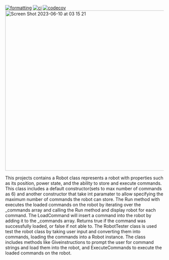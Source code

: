 [![formatting](https://github.com/arsh052003/IOT1026-Assignment-4/actions/workflows/formatting.yml/badge.svg)](https://github.com/arsh052003/IOT1026-Assignment-4/actions/workflows/formatting.yml)
[![ci](https://github.com/arsh052003/IOT1026-Assignment-4/actions/workflows/ci.yml/badge.svg)](https://github.com/arsh052003/IOT1026-Assignment-4/actions/workflows/ci.yml)
[![codecov](https://codecov.io/gh/arsh052003/IOT1026-Assignment-4/branch/main/graph/badge.svg?token=K5SWAZLGZ1)](https://codecov.io/gh/arsh052003/IOT1026-Assignment-4)
<img width="508" alt="Screen Shot 2023-06-10 at 03 15 21" src="https://github.com/arsh052003/IOT1026-Assignment-4/assets/122691385/d40c5949-bcb4-455c-a332-0787f5431aaf">

This projects contains a Robot class represents a robot with properties such as its position, power state, and the ability to store and execute commands. This class includes a default constructor(sets to max number of commands as 6) and another constructor that take int paramater to allow specifying the maximum number of commands the robot can store. The Run method with executes the loaded commands on the robot by iterating over the _commands array and calling the Run method and display robot for each command. The LoadCommand will insert a command into the robot by adding it to the _commands array. Returns true if the command was successfully loaded, or false if not able to.
The RobotTester class is used test the robot class by taking user input and converting them into commands, loading the commands into a Robot instance. The class includes methods like Giveinstructions to prompt the user for command strings and load them into the robot, and ExecuteCommands to execute the loaded commands on the robot.

